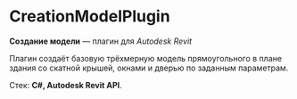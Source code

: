 # CreationModelPlugin

**Создание модели** — плагин для _Autodesk Revit_

Плагин создаёт базовую трёхмерную модель прямоугольного в плане здания со скатной крышей, окнами и дверью по заданным параметрам.

Стек: **C#, Autodesk Revit API**.
